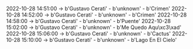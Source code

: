 2022-10-28 14:51:00 -> b'Gustavo Cerati' - b'unknown' - b'Crimen'
2022-10-28 14:52:00 -> b'Gustavo Cerati' - b'unknown' - b'Crimen'
2022-10-28 14:58:00 -> b'Gustavo Cerati' - b'unknown' - b'Puente'
2022-10-28 15:02:00 -> b'Gustavo Cerati' - b'unknown' - b'Me Quedo Aqu\xc3\xad'
2022-10-28 15:06:00 -> b'Gustavo Cerati' - b'unknown' - b'Cactus'
2022-10-28 15:10:00 -> b'Gustavo Cerati' - b'unknown' - b'Lago En El Cielo'
